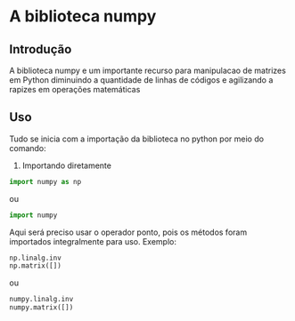 # A biblioteca numpy

## Introdução 

A biblioteca numpy e um importante recurso para manipulacao de matrizes em Python diminuindo a quantidade de linhas de códigos e agilizando a rapizes em operações matemáticas

## Uso

Tudo se inicia com a importação da biblioteca no python por meio do comando:

1. Importando diretamente 

```python
import numpy as np
```

ou

```python
import numpy 
```

Aqui será preciso usar o operador ponto, pois os métodos foram importados integralmente para uso. Exemplo:
```python
np.linalg.inv
np.matrix([])
```
ou

```python
numpy.linalg.inv
numpy.matrix([])
